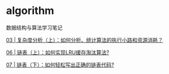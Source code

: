 # algorithm  
数据结构与算法学习笔记  
  
  
 [03 | 复杂度分析（上）：如何分析、统计算法的执行小路和资源消耗？](https://github.com/wendyzheng96/algorithm/blob/master/note/03.md)

 [06 | 链表（上）：如何实现LRU缓存淘汰算法?](https://github.com/wendyzheng96/algorithm/blob/master/note/06.md)

 [07 | 链表（下）：如何轻松写出正确的链表代码?](https://github.com/wendyzheng96/algorithm/blob/master/note/07.md)

